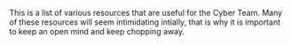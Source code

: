 This is a list of various resources that are useful for the Cyber Team. Many of these resources will seem intimidating intially, that is why it is important to keep an open mind and keep chopping away.
